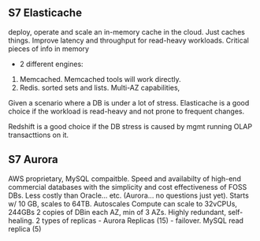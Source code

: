 ## S7 Elasticache
deploy, operate and scale an in-memory cache in the cloud. Just caches things.
Improve latency and throughput for read-heavy workloads. Critical pieces of info in memory
- 2 different engines:
1. Memcached. Memcached tools will work directly.
2. Redis. sorted sets and lists. Multi-AZ capabilities,

Given a scenario where a DB is under a lot of stress. Elasticache is a good choice if the workload is read-heavy and not prone to frequent changes.

Redshift is a good choice if the DB stress is caused by mgmt running OLAP transacttions on it.

## S7 Aurora
AWS proprietary, MySQL compaitble. Speed and availabilty of high-end commercial databases with the simplicity and cost effectiveness of FOSS DBs. Less costly than Oracle... etc.
(Aurora... no questions just yet).
Starts w/ 10 GB, scales to 64TB. Autoscales
Compute can scale to 32vCPUs, 244GBs
2 copies of DBin each AZ, min of 3 AZs.
Highly redundant, self-healing.
2 types of replicas -
Aurora Replicas (15) - failover.
MySQL read replica (5)

